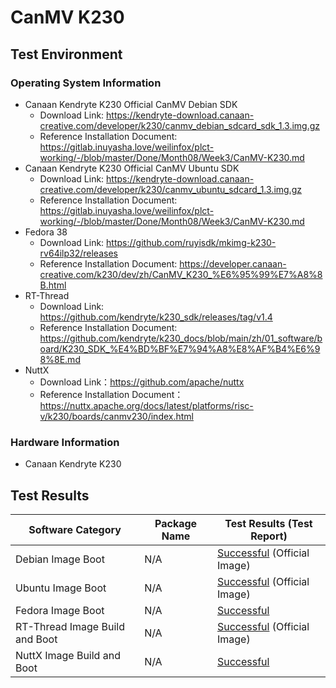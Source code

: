 # CanMV K230

## Test Environment

### Operating System Information

- Canaan Kendryte K230 Official CanMV Debian SDK
  - Download Link: https://kendryte-download.canaan-creative.com/developer/k230/canmv_debian_sdcard_sdk_1.3.img.gz
  - Reference Installation Document: https://gitlab.inuyasha.love/weilinfox/plct-working/-/blob/master/Done/Month08/Week3/CanMV-K230.md
- Canaan Kendryte K230 Official CanMV Ubuntu SDK
  - Download Link: https://kendryte-download.canaan-creative.com/developer/k230/canmv_ubuntu_sdcard_1.3.img.gz
  - Reference Installation Document: https://gitlab.inuyasha.love/weilinfox/plct-working/-/blob/master/Done/Month08/Week3/CanMV-K230.md
- Fedora 38
  - Download Link: https://github.com/ruyisdk/mkimg-k230-rv64ilp32/releases
  - Reference Installation Document: https://developer.canaan-creative.com/k230/dev/zh/CanMV_K230_%E6%95%99%E7%A8%8B.html
- RT-Thread
  - Download Link: https://github.com/kendryte/k230_sdk/releases/tag/v1.4
  - Reference Installation Document: https://github.com/kendryte/k230_docs/blob/main/zh/01_software/board/K230_SDK_%E4%BD%BF%E7%94%A8%E8%AF%B4%E6%98%8E.md
- NuttX
  - Download Link：https://github.com/apache/nuttx
  - Reference Installation Document：https://nuttx.apache.org/docs/latest/platforms/risc-v/k230/boards/canmv230/index.html

### Hardware Information

- Canaan Kendryte K230

## Test Results

| Software Category              | Package Name | Test Results (Test Report)                |
| ------------------------------ | ------------ | ----------------------------------------- |
| Debian Image Boot              | N/A          | [Successful][K230Debian] (Official Image) |
| Ubuntu Image Boot              | N/A          | [Successful][K230Ubuntu] (Official Image) |
| Fedora Image Boot              | N/A          | [Successful][Fedora]                      |
| RT-Thread Image Build and Boot | N/A          | [Successful][RT-Thread] (Official Image)  |
| NuttX Image Build and Boot     | N/A          | [Successful][NuttX]                       |

[K230Debian]: ./Debian/README.md
[K230Ubuntu]: ./Ubuntu/README.md
[Fedora]: ./Fedora/README.md
[RT-Thread]: ./RT-Thread/README.md
[NuttX]: ./NuttX/README.md
